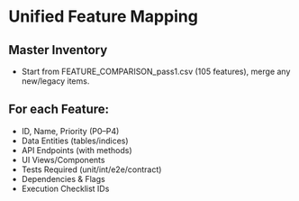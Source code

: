 # Unified Feature Mapping

## Master Inventory
- Start from FEATURE_COMPARISON_pass1.csv (105 features), merge any new/legacy items.

## For each Feature:
- ID, Name, Priority (P0–P4)
- Data Entities (tables/indices)
- API Endpoints (with methods)
- UI Views/Components
- Tests Required (unit/int/e2e/contract)
- Dependencies & Flags
- Execution Checklist IDs

<!-- MERGE_NOTE: Append deltas from validation docs and legacy notes -->